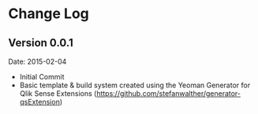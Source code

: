 # Change Log

## Version 0.0.1
Date: 2015-02-04

* Initial Commit
* Basic template & build system created using the Yeoman Generator for Qlik Sense Extensions (https://github.com/stefanwalther/generator-qsExtension)
